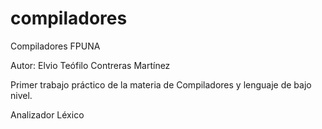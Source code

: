 compiladores
============

Compiladores FPUNA

Autor: Elvio Teófilo Contreras Martínez

Primer trabajo práctico de la materia de Compiladores y lenguaje de bajo nivel.

Analizador Léxico